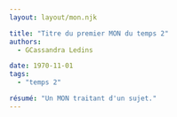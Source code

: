 ```yaml
---
layout: layout/mon.njk

title: "Titre du premier MON du temps 2"
authors:
  - GCassandra Ledins

date: 1970-11-01
tags: 
  - "temps 2"

résumé: "Un MON traitant d'un sujet."
---
```

